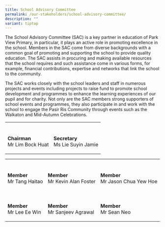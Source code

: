 ```yaml
---
title: School Advisory Committee
permalink: /our-stakeholders/school-advisory-committee/
description: ""
variant: tiptap
---
```

<p>The School Advisory Committee (SAC) is a key partner in education of Park
View Primary, in particular, it plays an active role in promoting excellence
in the school. Members in the SAC come from diverse backgrounds with a
common goal of promoting and supporting the school to provide quality education.
The SAC assists in procuring and making available resources that the school
requires and such assistance come in various forms, for example, financial
contributions, expertise and networks that link the school to the community.</p>
<p>The SAC works closely with the school leaders and staff in numerous projects
and events including projects to raise fund to promote school development
and programmes to enhance the learning experiences of our pupil and for
charity. Not only are the SAC members strong supporters of school events
and programmes, they also participate in and work with the school to engage
the Pasir Ris Community through events such as the Walkaton and Mid-Autumn
Celebrations.</p>
<table style="minWidth: 50px">
<colgroup>
<col>
<col>
</colgroup>
<tbody>
<tr>
<th rowspan="1" colspan="1">
<p></p>
</th>
<th rowspan="1" colspan="1">
<p></p>
</th>
</tr>
<tr>
<td rowspan="1" colspan="1">
<p><strong>Chairman</strong>
<br>Mr Lim Bock Huat</p>
</td>
<td rowspan="1" colspan="1">
<p><strong>Secretary</strong>
<br>Ms Lie Suyin Jamie</p>
</td>
</tr>
</tbody>
</table>
<table style="minWidth: 75px">
<colgroup>
<col>
<col>
<col>
</colgroup>
<tbody>
<tr>
<th rowspan="1" colspan="1">
<p></p>
</th>
<th rowspan="1" colspan="1">
<p></p>
</th>
<th rowspan="1" colspan="1">
<p></p>
</th>
</tr>
<tr>
<td rowspan="1" colspan="1">
<p><strong>Member</strong>
<br>Mr Tang Haitao</p>
</td>
<td rowspan="1" colspan="1">
<p><strong>Member</strong>
<br>Mr Kevin Alan Foster</p>
</td>
<td rowspan="1" colspan="1">
<p><strong>Member</strong>
<br>Mr Jason Chua Yew Hoe</p>
</td>
</tr>
<tr>
<td rowspan="1" colspan="1">
<p></p>
</td>
<td rowspan="1" colspan="1">
<p></p>
</td>
<td rowspan="1" colspan="1">
<p></p>
</td>
</tr>
<tr>
<td rowspan="1" colspan="1">
<p><strong>Member</strong>
<br>Mr Lee Ee Win</p>
</td>
<td rowspan="1" colspan="1">
<p><strong>Member</strong>
<br>Mr Sanjeev Agrawal</p>
</td>
<td rowspan="1" colspan="1">
<p><strong>Member</strong>
<br>Mr Sean Neo</p>
</td>
</tr>
</tbody>
</table>
<p></p>